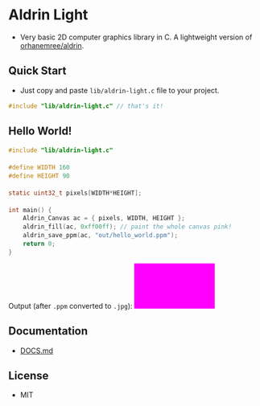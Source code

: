 # Aldrin Light
* Very basic 2D computer graphics library in C. A lightweight version of [orhanemree/aldrin](https://github.com/orhanemree/aldrin).

## Quick Start
* Just copy and paste `lib/aldrin-light.c` file to your project.
```c
#include "lib/aldrin-light.c" // that's it!
```

## Hello World!
```c
#include "lib/aldrin-light.c"

#define WIDTH 160
#define HEIGHT 90

static uint32_t pixels[WIDTH*HEIGHT];

int main() {
    Aldrin_Canvas ac = { pixels, WIDTH, HEIGHT };
    aldrin_fill(ac, 0xff00ff); // paint the whole canvas pink!
    aldrin_save_ppm(ac, "out/hello_world.ppm");
    return 0;
}
```
Output (after `.ppm` converted to `.jpg`):
<img src="out/hello_world.jpg">

## Documentation
* [DOCS.md](./DOCS.md)

## License
* MIT